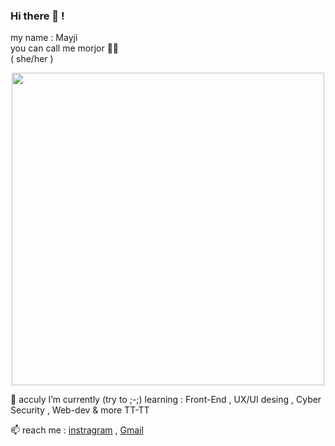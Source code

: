 ### Hi there 👋 !

my name : Mayji <br>
you can call me morjor 🫶🏻 <br>
( she/her ) <br>

<div id="header" align="center">
  <img src="https://media.giphy.com/media/y2mDT8Cdp7ExG/giphy.gif?cid=ecf05e47mqzu7ac81onl037341f41j23kqearhkzv4ifgtns&rid=giphy.gif&ct=g" width="500"/>
</div>


🫧 acculy I’m currently (try to ;-;) learning : Front-End , UX/UI desing , Cyber Security , Web-dev & more TT-TT

📫 reach me :  [instragram](https://www.instagram.com/mmayyiisuay/) , [Gmail](natchasuaysaard@gmail.com)


<!--
**mmayyiisuay/mmayyiisuay** is a ✨ _special_ ✨ repository because its `README.md` (this file) appears on your GitHub profile.

Here are some ideas to get you started:

- 🔭 I’m currently working on ...
- 🌱 I’m currently learning ...
- 👯 I’m looking to collaborate on ...
- 🤔 I’m looking for help with ...
- 💬 Ask me about ...
- 📫 How to reach me: ...
- 😄 Pronouns: ...
- ⚡ Fun fact: ...
-->

